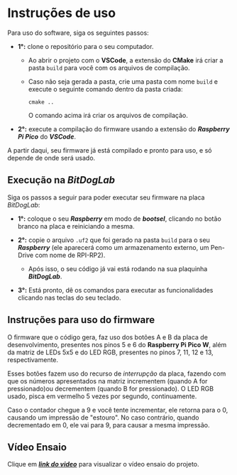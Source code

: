 # Instruções de uso

Para uso do software, siga os seguintes passos:

- **1°:** clone o repositório para o seu computador.

    - Ao abrir o projeto com o **VSCode**, a extensão do **CMake** irá criar a pasta ``build`` para você com os arquivos de compilação.

    - Caso não seja gerada a pasta, crie uma pasta com nome `build` e execute o seguinte comando dentro da pasta criada:
        
        ``cmake ..``

        O comando acima irá criar os arquivos de compilação.

- **2°:** execute a compilação do firmware usando a extensão do ***Raspberry Pi Pico*** do ***VSCode***.

A partir daqui, seu firmware já está compilado e pronto para uso, e só depende de onde será usado.

## Execução na *BitDogLab*

Siga os passos a seguir para poder executar seu firmware na placa *BitDogLab*:

- **1°:** coloque o seu ***Raspberry*** em modo de ***bootsel***, clicando no botão branco na placa e reiniciando a mesma.

- **2°:** copie o arquivo `.uf2` que foi gerado na pasta `build` para o seu ***Raspberry*** (ele aparecerá como um armazenamento externo, um Pen-Drive com nome de RPI-RP2).

    - Após isso, o seu código já vai está rodando na sua plaquinha ***BitDogLab***.

- **3°:** Está pronto, dê os comandos para executar as funcionalidades clicando nas teclas do seu teclado.

## Instruções para uso do firmware

O firmware que o código gera, faz uso dos botões A e B da placa de desenvolvimento, presentes nos pinos 5 e 6 do **Raspberry Pi Pico W**, além da matriz de LEDs 5x5 e do LED RGB, presentes no pinos 7, 11, 12 e 13, respectivamente.

Esses botões fazem uso do recurso de *interrupção* da placa, fazendo com que os números apresentados na matriz incrementem (quando A for pressionado)ou decrementem (quando B for pressionado). O LED RGB usado, pisca em vermelho 5 vezes por segundo, continuamente.

Caso o contador chegue a 9 e você tente incrementar, ele retorna para o 0, causando um impressão de "estouro". No caso contrário, quando decrementado em 0, ele vai para 9, para causar a mesma impressão.

## Vídeo Ensaio

Clique em ***[link do video](https://drive.google.com/file/d/13nEDxBb7f5qj4OJI7Dda6RjyALVxjWtO/view?usp=sharing)*** para visualizar o vídeo ensaio do projeto.
